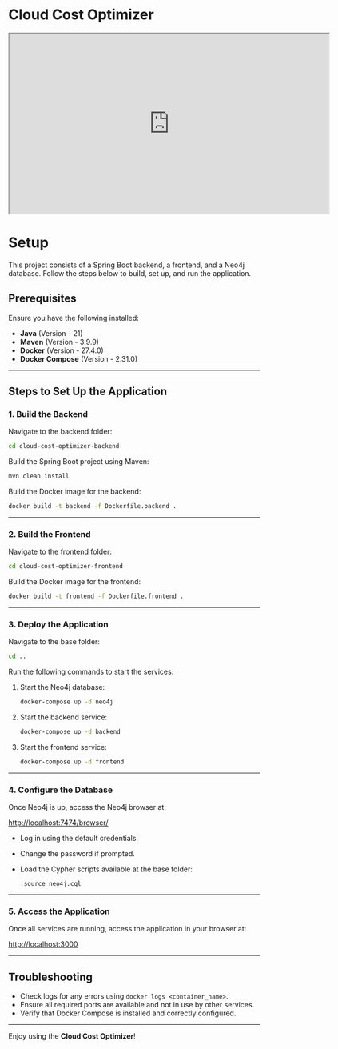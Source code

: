 # Cloud Cost Optimizer

<iframe src="https://drive.google.com/file/d/1psz7hlJEO8YEsDC4nju1QeQiUCHWqhtu/view" width="640" height="360" allow="autoplay"></iframe>

# Setup

This project consists of a Spring Boot backend, a frontend, and a Neo4j database. Follow the steps below to build, set up, and run the application.

## Prerequisites

Ensure you have the following installed:
- **Java** (Version - 21)
- **Maven** (Version - 3.9.9)
- **Docker** (Version - 27.4.0)
- **Docker Compose** (Version - 2.31.0)

---

## Steps to Set Up the Application

### 1. Build the Backend

Navigate to the backend folder:

```bash
cd cloud-cost-optimizer-backend
```

Build the Spring Boot project using Maven:

```bash
mvn clean install
```

Build the Docker image for the backend:

```bash
docker build -t backend -f Dockerfile.backend .
```

---

### 2. Build the Frontend

Navigate to the frontend folder:

```bash
cd cloud-cost-optimizer-frontend
```

Build the Docker image for the frontend:

```bash
docker build -t frontend -f Dockerfile.frontend .
```

---

### 3. Deploy the Application

Navigate to the base folder:

```bash
cd ..
```

Run the following commands to start the services:

1. Start the Neo4j database:

   ```bash
   docker-compose up -d neo4j
   ```

2. Start the backend service:

   ```bash
   docker-compose up -d backend
   ```

3. Start the frontend service:

   ```bash
   docker-compose up -d frontend
   ```

---

### 4. Configure the Database

Once Neo4j is up, access the Neo4j browser at:

[http://localhost:7474/browser/](http://localhost:7474/browser/)

- Log in using the default credentials.
- Change the password if prompted.
- Load the Cypher scripts available at the base folder:

  ```cypher
  :source neo4j.cql

---

### 5. Access the Application

Once all services are running, access the application in your browser at:

[http://localhost:3000](http://localhost:3000)

---

## Troubleshooting

- Check logs for any errors using `docker logs <container_name>`.
- Ensure all required ports are available and not in use by other services.
- Verify that Docker Compose is installed and correctly configured.

---

Enjoy using the **Cloud Cost Optimizer**!
